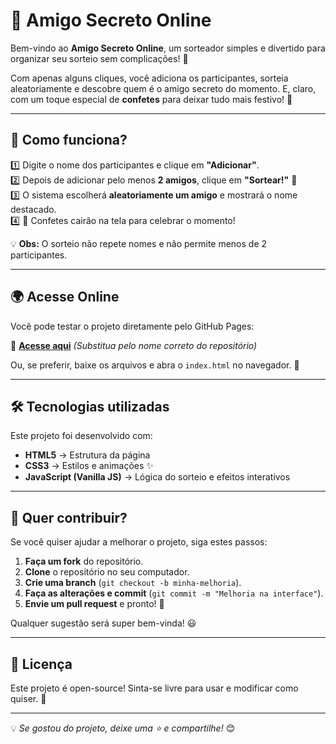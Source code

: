 # 🎁 Amigo Secreto Online

Bem-vindo ao **Amigo Secreto Online**, um sorteador simples e divertido para organizar seu sorteio sem complicações! 🎉

Com apenas alguns cliques, você adiciona os participantes, sorteia aleatoriamente e descobre quem é o amigo secreto do momento. E, claro, com um toque especial de **confetes** para deixar tudo mais festivo! 🎊

---

## 🚀 **Como funciona?**

1️⃣ Digite o nome dos participantes e clique em **"Adicionar"**.  
2️⃣ Depois de adicionar pelo menos **2 amigos**, clique em **"Sortear!"** 🎲  
3️⃣ O sistema escolherá **aleatoriamente um amigo** e mostrará o nome destacado.  
4️⃣ 🎊 Confetes cairão na tela para celebrar o momento!  

💡 **Obs:** O sorteio não repete nomes e não permite menos de 2 participantes.

---

## 🌍 **Acesse Online**
Você pode testar o projeto diretamente pelo GitHub Pages:  

🔗 **[Acesse aqui](https://geovana-kam.github.io/amigo-secreto/)** *(Substitua pelo nome correto do repositório)*  

Ou, se preferir, baixe os arquivos e abra o `index.html` no navegador. 🚀

---

## 🛠 **Tecnologias utilizadas**
Este projeto foi desenvolvido com:
- **HTML5** → Estrutura da página  
- **CSS3** → Estilos e animações ✨  
- **JavaScript (Vanilla JS)** → Lógica do sorteio e efeitos interativos  

---

## 🤝 **Quer contribuir?**
Se você quiser ajudar a melhorar o projeto, siga estes passos:

1. **Faça um fork** do repositório.
2. **Clone** o repositório no seu computador.
3. **Crie uma branch** (`git checkout -b minha-melhoria`).
4. **Faça as alterações e commit** (`git commit -m "Melhoria na interface"`).
5. **Envie um pull request** e pronto! 🎉  

Qualquer sugestão será super bem-vinda! 😃

---

## 📜 **Licença**
Este projeto é open-source! Sinta-se livre para usar e modificar como quiser. 🚀  

---

💡 *Se gostou do projeto, deixe uma ⭐ e compartilhe!* 😊  
